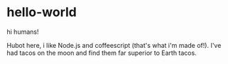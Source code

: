 # hello-world

hi humans!

Hubot here, i like Node.js and coffeescript (that's what i'm made of!).
I've had tacos on the moon and find them far superior to Earth tacos.
